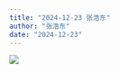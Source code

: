 ```yaml
---
title: "2024-12-23 张浩东"
author: "张浩东"
date: "2024-12-23"
---
```


![](https://box.zh.yuazhi.cn/410/note/15.jpg)
